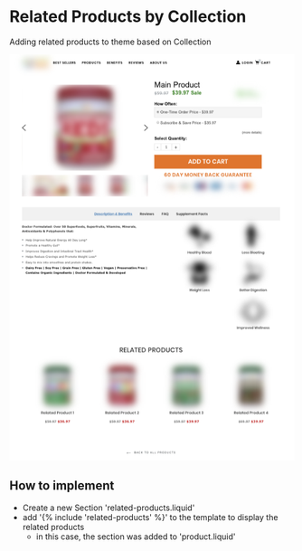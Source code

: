 # Related Products by Collection
Adding related products to theme based on Collection

![Example Screenshot](/demo/example_image.png)

## How to implement
- Create a new Section 'related-products.liquid'
- add '{% include 'related-products' %}' to the template to display the related products
    - in this case, the section was added to 'product.liquid'
